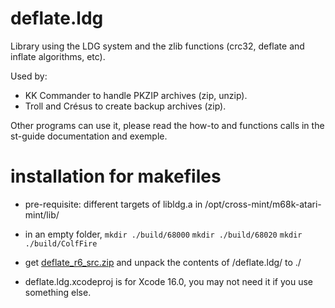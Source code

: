 # deflate.ldg

Library using the LDG system and the zlib functions (crc32, deflate and inflate algorithms, etc).

Used by:

* KK Commander to handle PKZIP archives (zip, unzip).
* Troll and Crésus to create backup archives (zip).

Other programs can use it, please read the how-to and functions calls in the st-guide documentation and exemple.

# installation for makefiles

- pre-requisite: different targets of libldg.a in /opt/cross-mint/m68k-atari-mint/lib/

- in an empty folder,
  ```mkdir ./build/68000```
  ```mkdir ./build/68020```
  ```mkdir ./build/ColfFire```

- get [deflate_r6_src.zip](https://ptonthat.fr/files/deflate/deflate_r6_src.zip) and unpack the contents of /deflate.ldg/ to ./

- deflate.ldg.xcodeproj is for Xcode 16.0, you may not need it if you use something else.
